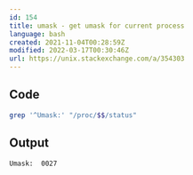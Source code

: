 ```yaml
---
id: 154
title: umask - get umask for current process
language: bash
created: 2021-11-04T00:28:59Z
modified: 2022-03-17T00:30:46Z
url: https://unix.stackexchange.com/a/354303
---
```


## Code

```bash
grep '^Umask:' "/proc/$$/status"
```

## Output

```
Umask:  0027
```

<!-- end -->

